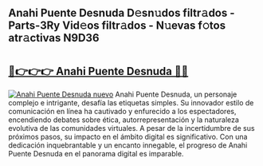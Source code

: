 ## Anahi Puente Desnuda D𝚎sn𝚞dos filtr𝚊dos - Parts-3Ry Vid𝚎os filtr𝚊dos - N𝚞evas f𝚘tos atr𝚊ctivas N9D36

# <h2><a href="http://mbbtsn.tromn.icu/?c=Anahi+Puente+Desnuda">🔗👉👉👉 Anahi Puente Desnuda 🔗🔗</a></h2>

[![Anahi Puente Desnuda nuevo](https://i.imgur.com/pEAQMta.gif)](http://mbbtsn.tromn.icu/?c=Anahi+Puente+Desnuda)
Anahi Puente Desnuda, un personaje complejo e intrigante, desafía las etiquetas simples. Su innovador estilo de comunicación en línea ha cautivado y enfurecido a los espectadores, encendiendo debates sobre ética, autorrepresentación y la naturaleza evolutiva de las comunidades virtuales. A pesar de la incertidumbre de sus próximos pasos, su impacto en el ámbito digital es significativo. Con una dedicación inquebrantable y un encanto innegable, el progreso de Anahi Puente Desnuda en el panorama digital es imparable.
